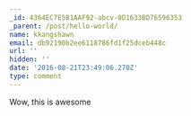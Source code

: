 ```yaml
---
_id: 4364EC7E5B1AAF92-abcv-0D1633BD76596353
_parent: /post/hello-world/
name: kkangshawn
email: db92190b2ee6118786fd1f25dceb448c
url: ''
hidden: ''
date: '2016-08-21T23:49:06.270Z'
type: comment
---
```


Wow, this is awesome
